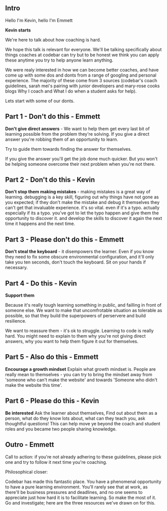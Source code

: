 ## Intro
Hello I'm Kevin, hello I'm Emmett

__Kevin starts__

We're here to talk about how coaching is hard.

We hope this talk is relevant for everyone. We'll be talking specifically about things coaches at codebar can try but to be honest we think you can apply these anytime you try to help anyone learn anything. 

We were realy interested in how we can become better coaches, and have come up with some dos and donts from a range of googling and personal experience. The majority of these come from 3 sources (codebar's coach guidelines, sarah mei's pairing with junior developers and mary-rose cooks blogs Why I coach and What I do when a student asks for help). 

Lets start with some of our donts.

## Part 1 - Don't do this - Emmett

**Don't give direct answers** - We want to help them get every last bit of learning possible from the problem they're solving. If you give a direct answer you're robbing them of an opportunity to learn.

Try to guide them towards finding the answer for themselves.

If you give the answer you'll get the job done much quicker. But you won't be helping someone overcome their next problem when you're not there.

## Part 2 - Don't do this - Kevin

**Don't stop them making mistakes** -  making mistakes is a great way of learning. debugging is a key skill, figuring out why things have not gone as you expected; if they don't make the mistake and debug it themselves they can't get that invaluable experience. it's so vital. even if it's a typo. actually especially if its a typo. you've got to let the typo happen and give them the opportunity to discover it. and develop the skills to discover it again the next time it happens and the next time.

## Part 3 - Please don't do this - Emmett

**Don't steal the keyboard** - it disempowers the learner. Even if you know they need to fix some obscure environmental configuration, and it'll only take you ten seconds, don't touch the keyboard. Sit on your hands if necessary.

## Part 4 - Do this - Kevin

**Support them**

Because it's really tough learning something in public, and failling in front of someone else. We want to make that uncomfrotable situation as tolerable as possible, so that they build the superpowers of perservere and build resilience.

We want to reassure them - it's ok to struggle. Learning to code is really hard. You might need to explain to them why you're not giving direct answers, why you want to help them figure it out for themselves.

## Part 5 - Also do this - Emmett

**Encourage a growth mindset**
Explain what growth mindset is.
People are really mean to themselves - you can try to bring the mindset away from 'someone who can't make the website' and towards 'Someone who didn't make the website this time'.

## Part 6 - Please do this - Kevin

**Be interested**
Ask the learner about themselves,
Find out about them as a person, what do they know lots about,  what can they teach you, ask thoughtful questions! This can help move ye beyond the coach and student roles and you became two people sharing knowledge.

## Outro - Emmett

Call to action: if you're not already adhering to these guidelines, please pick one and try to follow it next time you're coaching.

Philosophical closer:

Codebar has made this fantastic place. You have a phenomenal opportunity to have a pure learning environment. You'll rarely see that at work, as there'll be business pressures and deadlines, and no one seems to appreciate just how hard it is to facilitate learning. So make the most of it. Go and investigate; here are the three resources we've drawn on for this.
